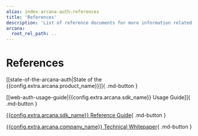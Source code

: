 ```yaml
---
alias: index-arcana-auth-references
title: 'References'
description: 'List of reference documents for more information related to Arcana Auth.'
arcana:
  root_rel_path: ..
---
```


# References

[[state-of-the-arcana-auth|State of the {{config.extra.arcana.product_name}}]]{ .md-button }

[[web-auth-usage-guide|{{config.extra.arcana.sdk_name}} Usage Guide]]{ .md-button }

[{{config.extra.arcana.sdk_name}} Reference Guide](https://authsdk-ref-guide.netlify.app/){ .md-button }

[{{config.extra.arcana.company_name}} Technical Whitepaper](https://www.notion.so/Arcana-Technical-Docs-a1d7fd0d2970452586c693e4fee14d08){ .md-button }
